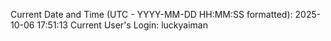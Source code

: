 Current Date and Time (UTC - YYYY-MM-DD HH:MM:SS formatted): 2025-10-06 17:51:13
Current User's Login: luckyaiman
